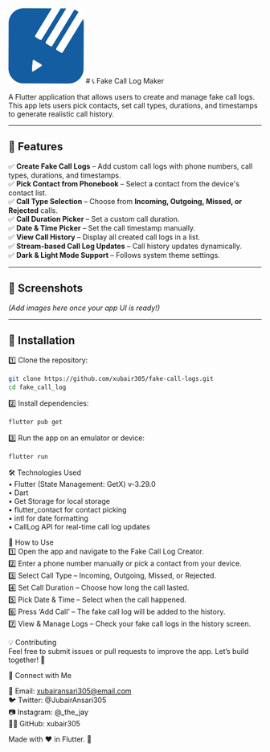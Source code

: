 <img src="https://github.com/xubair305/fake-call-logs/blob/master/images/app_icon.png" width="150" height="150">
# 📞 Fake Call Log Maker

A Flutter application that allows users to create and manage fake call logs. This app lets users pick contacts, set call types, durations, and timestamps to generate realistic call history.

---

## 🚀 Features

✅ **Create Fake Call Logs** – Add custom call logs with phone numbers, call types, durations, and timestamps.  
✅ **Pick Contact from Phonebook** – Select a contact from the device's contact list.  
✅ **Call Type Selection** – Choose from **Incoming, Outgoing, Missed, or Rejected** calls.  
✅ **Call Duration Picker** – Set a custom call duration.  
✅ **Date & Time Picker** – Set the call timestamp manually.  
✅ **View Call History** – Display all created call logs in a list.  
✅ **Stream-based Call Log Updates** – Call history updates dynamically.  
✅ **Dark & Light Mode Support** – Follows system theme settings.  

---

## 📸 Screenshots  
*(Add images here once your app UI is ready!)*  

---

## 🔧 Installation

1️⃣ Clone the repository:  
```sh
git clone https://github.com/xubair305/fake-call-logs.git
cd fake_call_log
```
2️⃣ Install dependencies:
```sh
flutter pub get
```
3️⃣ Run the app on an emulator or device:
```sh
flutter run
```
🛠️ Technologies Used <br />
	•	Flutter (State Management: GetX) v-3.29.0<br />
	•	Dart<br />
	•	Get Storage for local storage<br />
	•	flutter_contact for contact picking<br />
	•	intl for date formatting<br />
	•	CallLog API for real-time call log updates<br />

 📌 How to Use<br />
1️⃣ Open the app and navigate to the Fake Call Log Creator.<br />
2️⃣ Enter a phone number manually or pick a contact from your device.<br />
3️⃣ Select Call Type – Incoming, Outgoing, Missed, or Rejected.<br />
4️⃣ Set Call Duration – Choose how long the call lasted.<br />
5️⃣ Pick Date & Time – Select when the call happened.<br />
6️⃣ Press ‘Add Call’ – The fake call log will be added to the history.<br />
7️⃣ View & Manage Logs – Check your fake call logs in the history screen.<br />

💡 Contributing<br />
Feel free to submit issues or pull requests to improve the app. Let’s build together! 🚀<br />

🔗 Connect with Me<br />

📧 Email: xubairansari305@email.com<br />
🐦 Twitter: @JubairAnsari305<br />
📷 Instagram: @_the_jay<br />
👨‍💻 GitHub: xubair305<br />

Made with ❤️ in Flutter. 🚀
